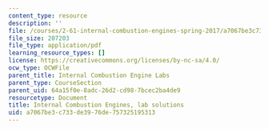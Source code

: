 ```yaml
---
content_type: resource
description: ''
file: /courses/2-61-internal-combustion-engines-spring-2017/a7067be3c733de3976de757325195313_MIT2_61S17_lab_soln.pdf
file_size: 207203
file_type: application/pdf
learning_resource_types: []
license: https://creativecommons.org/licenses/by-nc-sa/4.0/
ocw_type: OCWFile
parent_title: Internal Combustion Engine Labs
parent_type: CourseSection
parent_uid: 64a15f0e-8adc-26d2-cd98-7bcec2ba4de9
resourcetype: Document
title: Internal Combustion Engines, lab solutions
uid: a7067be3-c733-de39-76de-757325195313
---
```

